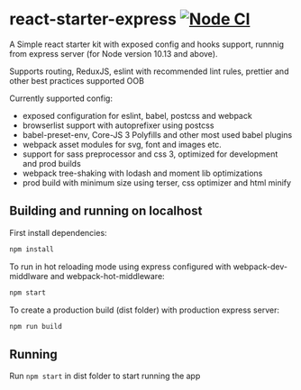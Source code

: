 # react-starter-express [![Node CI](https://github.com/amazingrv/react-starter-express/actions/workflows/nodejs.yml/badge.svg)](https://github.com/amazingrv/react-starter-express/actions/workflows/nodejs.yml)

A Simple react starter kit with exposed config and hooks support, runnnig from express server (for Node version 10.13 and above).

Supports routing, ReduxJS, eslint with recommended lint rules, prettier and other best practices supported OOB

Currently supported config:

- exposed configuration for eslint, babel, postcss and webpack
- browserlist support with autoprefixer using postcss
- babel-preset-env, Core-JS 3 Polyfills and other most used babel plugins
- webpack asset modules for svg, font and images etc.
- support for sass preprocessor and css 3, optimized for development and prod builds
- webpack tree-shaking with lodash and moment lib optimizations
- prod build with minimum size using terser, css optimizer and html minify

## Building and running on localhost

First install dependencies:

```sh
npm install
```

To run in hot reloading mode using express configured with webpack-dev-middlware and webpack-hot-middleware:

```sh
npm start
```

To create a production build (dist folder) with production express server:

```sh
npm run build
```

## Running

Run `npm start` in dist folder to start running the app
